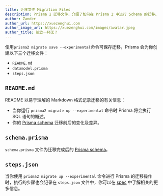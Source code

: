 ```yaml
---
title: 迁移文件 Migration Files
description: Prisma 2 迁移文件，介绍了如何在 Prisma 2 中进行 Schema 的迁移。
author: Zander
author_url: https://xuezenghui.com
author_image_url: https://xuezenghui.com/images/avatar.jpeg
author_title: 能饮一杯无？
---
```


使用`prisma2 migrate save --experimental`命令可保存迁移，Prisma 会为你创建以下三个迁移文件：

- `README.md`
- `datamodel.prisma`
- `steps.json`

## `README.md`

README 以易于理解的 Markdown 格式记录迁移的有关信息：

- 当你运行 `prisma2 migrate up --experimental` 命令时 Prisma 将会执行 SQL 语句的概述。
- 你的 [Prisma schema](../prisma-schema-file.md) 迁移前后的变化及差异。

## `schema.prisma`

`schema.prisma` 文件为迁移完成后的 [Prisma schema](../prisma-schema-file.md)。

## `steps.json`

当你使用 `prisma2 migrate up --experimental` 命令进行 Prisma 的迁移操作时，执行的步骤也会记录在 `steps.json` 文件中，你可以在 [spec](https://github.com/prisma/specs/tree/master/lift#step) 中了解相关的更多信息。
